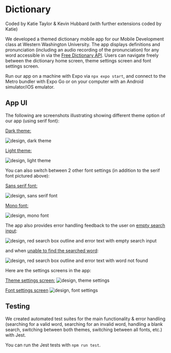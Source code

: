# Dictionary

Coded by Katie Taylor & Kevin Hubbard (with further extensions coded by Katie)

We developed a themed dictionary mobile app for our Mobile Development class at Western Washington University. The app displays definitions and pronunciation (including an audio recording of the pronunciation) for any word accessible in via the [Free Dictionary API](https://dictionaryapi.dev/). Users can navigate freely between the dictionary home screen, theme settings screen and font settings screen.

Run our app on a machine with Expo via `npx expo start`, and connect to the Metro bundler with Expo Go or on your computer with an Android simulator/iOS emulator.

## App UI
The following are screenshots illustrating showing different theme option of our app (using serif font):

[Dark theme:](./design/our-mobile-design-dark.png)

![design, dark theme](./design/our-mobile-design-dark.png)

[Light theme:](./design/our-mobile-design-light.png)

![design, light theme](./design/our-mobile-design-light.png)

You can also switch between 2 other font settings (in addition to the serif font pictured above):

[Sans serif font:](./design/our-mobile-design-sans-serif-font.png)

![design, sans serif font](./design/our-mobile-design-sans-serif-font.png)

[Mono font:](./design/our-mobile-design-mono-font.png)

![design, mono font](./design/our-mobile-design-mono-font.png)

The app also provides error handling feedback to the user on [empty search input](./design/our-mobile-design-blank-search.png):

![design, red search box outline and error text with empty search input](./design/our-mobile-design-blank-search.png)

and when [unable to find the searched word](./design/our-mobile-design-invalid-search.png):

![design, red search box outline and error text with word not found](./design/our-mobile-design-invalid-search.png)

Here are the settings screens in the app:

[Theme settings screen:](./design/our-mobile-design-theme-setting.png)
![design, theme settings](./design/our-mobile-design-theme-setting.png)

[Font settings screen](./design/our-mobile-design-font-setting.png)
![design, font settings](./design/our-mobile-design-font-setting.png)

## Testing

We created automated test suites for the main functionality & error handling (searching for a valid word, searching for an invalid word, handling a blank search, switching between both themes, switching between all fonts, etc.) with Jest.

You can run the Jest tests with `npm run test`.
